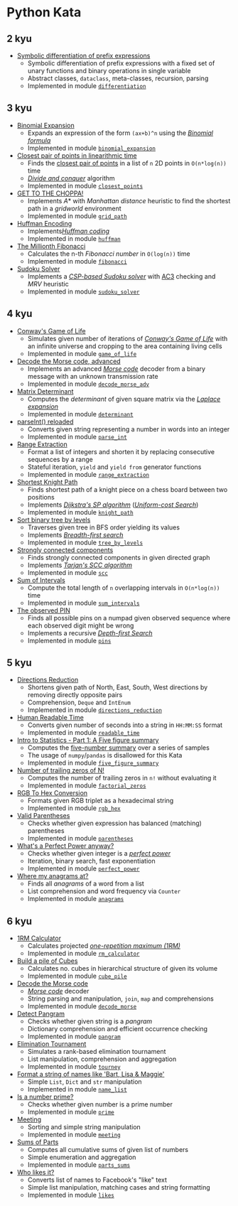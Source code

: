 # Python Kata

## 2 kyu
* [Symbolic differentiation of prefix expressions](https://www.codewars.com/kata/584daf7215ac503d5a0001ae)
  * Symbolic differentiation of prefix expressions with a fixed set of
    unary functions and binary operations in single variable
  * Abstract classes, `dataclass`, meta-classes, recursion, parsing
  * Implemented in module [`differentiation`](codewars/differentiation.py)

## 3 kyu
* [Binomial Expansion](https://www.codewars.com/kata/540d0fdd3b6532e5c3000b5b)
  * Expands an expression of the form `(ax+b)^n` using the [*Binomial formula*](https://en.wikipedia.org/wiki/Binomial_theorem)
  * Implemented in module [`binomial_expansion`](codewars/binomial_expansion.py)
* [Closest pair of points in linearithmic time](https://www.codewars.com/kata/5376b901424ed4f8c20002b7)
  * Finds the [closest pair of points](https://en.wikipedia.org/wiki/Closest_pair_of_points_problem)
    in a list of `n` 2D points in `O(n*log(n))` time
  * [*Divide and conquer*](https://en.wikipedia.org/wiki/Divide-and-conquer_algorithm) algorithm
  * Implemented in module [`closest_points`](codewars/closest_points.py)
* [GET TO THE CHOPPA!](https://www.codewars.com/kata/5573f28798d3a46a4900007a)
  * Implements *A** with *Manhattan distance* heuristic to find the
    shortest path in a *gridworld* environment
  * Implemented in module [`grid_path`](codewars/grid_path.py)
* [Huffman Encoding](https://www.codewars.com/kata/54cf7f926b85dcc4e2000d9d)
  * Implements[*Huffman coding*](https://en.wikipedia.org/wiki/Huffman_coding)
  * Implemented in module [`huffman`](codewars/huffman.py)
* [The Millionth Fibonacci](https://www.codewars.com/kata/53d40c1e2f13e331fc000c26)
  * Calculates the n-th *Fibonacci number* in `O(log(n))` time
  * Implemented in module [`fibonacci`](codewars/fibonacci.py)
* [Sudoku Solver](https://www.codewars.com/kata/5296bc77afba8baa690002d7)
  * Implements a [*CSP-based Sudoku solver*](https://en.wikipedia.org/wiki/Constraint_satisfaction_problem)
    with [AC3](https://en.wikipedia.org/wiki/AC-3_algorithm) checking and
    *MRV* heuristic
  * Implemented in module [`sudoku_solver`](codewars/sudoku_solver.py)

## 4 kyu
* [Conway's Game of Life](https://www.codewars.com/kata/52423db9add6f6fc39000354)
  * Simulates given number of iterations of [*Conway's Game of Life*](http://en.wikipedia.org/wiki/Conway%27s_Game_of_Life)
    with an infinite universe and cropping to the area containing living
    cells
  * Implemented in module [`game_of_life`](codewars/game_of_life.py)
* [Decode the Morse code, advanced](https://www.codewars.com/kata/54b72c16cd7f5154e9000457)
  * Implements an advanced [*Morse code*](https://en.wikipedia.org/wiki/Morse_code)
    decoder from a binary message with an unknown transmission rate
  * Implemented in module [`decode_morse_adv`](codewars/decode_morse_adv.py)
* [Matrix Determinant](https://www.codewars.com/kata/52a382ee44408cea2500074c)
  * Computes the *determinant* of given square matrix via the
    [*Laplace expansion*](https://en.wikipedia.org/wiki/Laplace_expansion)
  * Implemented in module [`determinant`](codewars/determinant.py)
* [parseInt() reloaded](https://www.codewars.com/kata/525c7c5ab6aecef16e0001a5)
  * Converts given string representing a number in words into an integer
  * Implemented in module [`parse_int`](codewars/parse_int.py)
* [Range Extraction](https://www.codewars.com/kata/51ba717bb08c1cd60f00002f)
  * Format a list of integers and shorten it by replacing consecutive
    sequences by a range
  * Stateful iteration, `yield` and `yield from` generator functions
  * Implemented in module [`range_extraction`](codewars/range_extraction.py)
* [Shortest Knight Path](https://www.codewars.com/kata/549ee8b47111a81214000941)
  * Finds shortest path of a knight piece on a chess board between two
    positions
  * Implements [*Dijkstra's SP algorithm*](https://en.wikipedia.org/wiki/Dijkstra's_algorithm)
    ([*Uniform-cost Search*](https://en.wikipedia.org/wiki/Dijkstra%27s_algorithm#Practical_optimizations_and_infinite_graphs))
  * Implemented in module [`knight_path`](codewars/knight_path.py)
* [Sort binary tree by levels](https://www.codewars.com/kata/52bef5e3588c56132c0003bc)
  * Traverses given tree in BFS order yielding its values
  * Implements [*Breadth-first search*](https://en.wikipedia.org/wiki/Breadth-first_search)
  * Implemented in module [`tree_by_levels`](codewars/tree_by_levels.py)
* [Strongly connected components](https://www.codewars.com/kata/5f74a3b1acfbb20033e5b7d9)
  * Finds strongly connected components in given directed graph
  * Implements [*Tarjan's SCC algorithm*](https://en.wikipedia.org/wiki/Tarjan%27s_strongly_connected_components_algorithm)
  * Implemented in module [`scc`](codewars/scc.py)
* [Sum of Intervals](https://www.codewars.com/kata/52b7ed099cdc285c300001cd)
  * Compute the total length of `n` overlapping intervals in
    `O(n*log(n))` time
  * Implemented in module [`sum_intervals`](codewars/sum_intervals.py)
* [The observed PIN](https://www.codewars.com/kata/5263c6999e0f40dee200059d)
  * Finds all possible pins on a numpad given observed sequence where each
    observed digit might be wrong
  * Implements a recursive [*Depth-first Search*](https://en.wikipedia.org/wiki/Depth-first_search)
  * Implemented in module [`pins`](codewars/pins.py)

## 5 kyu
* [Directions Reduction](https://www.codewars.com/kata/550f22f4d758534c1100025a)
  * Shortens given path of North, East, South, West directions by
    removing directly opposite pairs
  * Comprehension, `Deque` and `IntEnum`
  * Implemented in module [`directions_reduction`](codewars/directions_reduction.py)
* [Human Readable Time](https://www.codewars.com/kata/52685f7382004e774f0001f7)
  * Converts given number of seconds into a string in `HH:MM:SS` format
  * Implemented in module [`readable_time`](codewars/readable_time.py)
* [Intro to Statistics - Part 1: A Five figure summary](https://www.codewars.com/kata/555c7fa8d8cb57834a000028)
  * Computes the
    [five-number summary](https://en.wikipedia.org/wiki/Five-number_summary)
    over a series of samples
  * The usage of `numpy`/`pandas` is disallowed for this Kata
  * Implemented in module [`five_figure_summary`](codewars/five_figure_summary.py)
* [Number of trailing zeros of N!](https://www.codewars.com/kata/52f787eb172a8b4ae1000a34)
  * Computes the number of trailing zeros in `n!` without evaluating it
  * Implemented in module [`factorial_zeros`](codewars/factorial_zeros.py)
* [RGB To Hex Conversion](https://www.codewars.com/kata/513e08acc600c94f01000001)
  * Formats given RGB triplet as a hexadecimal string
  * Implemented in module [`rgb_hex`](codewars/rgb_hex.py)
* [Valid Parentheses](https://www.codewars.com/kata/52774a314c2333f0a7000688)
  * Checks whether given expression has balanced (matching) parentheses
  * Implemented in module [`parentheses`](codewars/parentheses.py)
* [What's a Perfect Power anyway?](https://www.codewars.com/kata/54d4c8b08776e4ad92000835)
  * Checks whether given integer is a [*perfect power*](https://en.wikipedia.org/wiki/Perfect_power)
  * Iteration, binary search, fast exponentiation
  * Implemented in module [`perfect_power`](codewars/perfect_power.py)
* [Where my anagrams at?](https://www.codewars.com/kata/523a86aa4230ebb5420001e1)
  * Finds all *anagrams* of a word from a list
  * List comprehension and word frequency via `Counter`
  * Implemented in module [`anagrams`](codewars/anagrams.py)

## 6 kyu
* [1RM Calculator](https://www.codewars.com/kata/595bbea8a930ac0b91000130)
  * Calculates projected [*one-repetition maximum (1RM)*](https://en.wikipedia.org/wiki/One-repetition_maximum)
  * Implemented in module [`rm_calculator`](codewars/rm_calculator.py)
* [Build a pile of Cubes](https://www.codewars.com/kata/5592e3bd57b64d00f3000047)
  * Calculates no. cubes in hierarchical structure of given its volume
  * Implemented in module [`cube_pile`](codewars/cube_pile.py)
* [Decode the Morse code](https://www.codewars.com/kata/54b724efac3d5402db00065e)
  * [*Morse code*](https://en.wikipedia.org/wiki/Morse_code) decoder
  * String parsing and manipulation, `join`, `map` and comprehensions
  * Implemented in module [`decode_morse`](codewars/decode_morse.py)
* [Detect Pangram](https://www.codewars.com/kata/545cedaa9943f7fe7b000048)
  * Checks whether given string is a *pangram*
  * Dictionary comprehension and efficient occurrence checking
  * Implemented in module [`pangram`](codewars/pangram.py)
* [Elimination Tournament](https://www.codewars.com/kata/5f631ed489e0e101a70c70a0)
  * Simulates a rank-based elimination tournament
  * List manipulation, comprehension and aggregation
  * Implemented in module [`tourney`](codewars/tourney.py)
* [Format a string of names like 'Bart, Lisa & Maggie'](https://www.codewars.com/kata/53368a47e38700bd8300030d)
  * Simple `List`, `Dict` and `str` manipulation
  * Implemented in module [`name_list`](codewars/name_list.py)
* [Is a number prime?](https://www.codewars.com/kata/5262119038c0985a5b00029f)
  * Checks whether given number is a prime number
  * Implemented in module [`prime`](codewars/prime.py)
* [Meeting](https://www.codewars.com/kata/59df2f8f08c6cec835000012)
  * Sorting and simple string manipulation
  * Implemented in module [`meeting`](codewars/meeting.py)
* [Sums of Parts](https://www.codewars.com/kata/5ce399e0047a45001c853c2b)
  * Computes all cumulative sums of given list of numbers
  * Simple enumeration and aggregation
  * Implemented in module [`parts_sums`](codewars/parts_sums.py)
* [Who likes it?](https://www.codewars.com/kata/5266876b8f4bf2da9b000362)
  * Converts list of names to Facebook's "like" text
  * Simple list manipulation, matching cases and string formatting
  * Implemented in module [`likes`](codewars/likes.py)
